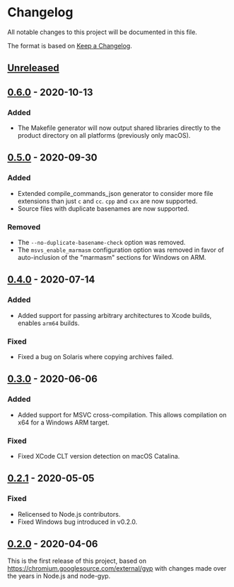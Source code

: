 # Changelog

All notable changes to this project will be documented in this file.

The format is based on [Keep a Changelog](https://keepachangelog.com/en/1.0.0/).

## [Unreleased]

## [0.6.0] - 2020-10-13

### Added
- The Makefile generator will now output shared libraries directly to the product
  directory on all platforms (previously only macOS).

## [0.5.0] - 2020-09-30

### Added
- Extended compile_commands_json generator to consider more file extensions than
  just `c` and `cc`. `cpp` and `cxx` are now supported.
- Source files with duplicate basenames are now supported.

### Removed
- The `--no-duplicate-basename-check` option was removed.
- The `msvs_enable_marmasm` configuration option was removed in favor of
  auto-inclusion of the "marmasm" sections for Windows on ARM.

## [0.4.0] - 2020-07-14

### Added
- Added support for passing arbitrary architectures to Xcode builds, enables `arm64` builds.

### Fixed
- Fixed a bug on Solaris where copying archives failed.

## [0.3.0] - 2020-06-06

### Added
- Added support for MSVC cross-compilation. This allows compilation on x64 for
  a Windows ARM target.

### Fixed
- Fixed XCode CLT version detection on macOS Catalina.

## [0.2.1] - 2020-05-05

### Fixed
- Relicensed to Node.js contributors.
- Fixed Windows bug introduced in v0.2.0.

## [0.2.0] - 2020-04-06

This is the first release of this project, based on https://chromium.googlesource.com/external/gyp
with changes made over the years in Node.js and node-gyp.

[Unreleased]: https://github.com/nodejs/gyp-next/compare/v0.6.0...HEAD
[0.6.0]: https://github.com/nodejs/gyp-next/compare/v0.5.0...v0.6.0
[0.5.0]: https://github.com/nodejs/gyp-next/compare/v0.4.0...v0.5.0
[0.4.0]: https://github.com/nodejs/gyp-next/compare/v0.3.0...v0.4.0
[0.3.0]: https://github.com/nodejs/gyp-next/compare/v0.2.1...v0.3.0
[0.2.1]: https://github.com/nodejs/gyp-next/compare/v0.2.0...v0.2.1
[0.2.0]: https://github.com/nodejs/gyp-next/releases/tag/v0.2.0
